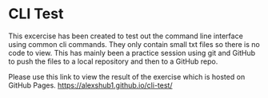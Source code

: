 # CLI Test

This excercise has been created to test out the command line interface using common cli commands. They only contain small txt files so there is no code to view.
This has mainly been a practice session using git and GitHub to push the files to a local repository and then to a GitHub repo.

Please use this link to view the result of the exercise which is hosted on GitHub Pages.
https://alexshub1.github.io/cli-test/
